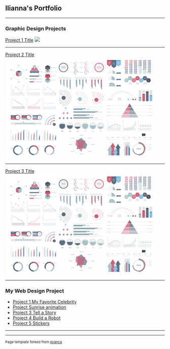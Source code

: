 ## Ilianna's Portfolio

---

### Graphic Design Projects

[Project 1 Title](/sample_page)
<img src="merry.png?raw=true"/>

---
[Project 2 Title](/pdf/sample_presentation.pdf)
<img src="images/dummy_thumbnail.jpg?raw=true"/>

---
[Project 3 Title](http://example.com/)
<img src="images/dummy_thumbnail.jpg?raw=true"/>

---

### My Web Design Project 

- [Project 1 My Favorite Celebrity](https://trinket.io/html/e37053ec93)
- [Project Sunrise animation](https://trinket.io/html/064c9fbfe1)
- [Project 3 Tell a Story](https://trinket.io/html/b624631397)
- [Project 4 Build a Robot](https://trinket.io/html/71f3c95953)
- [Project 5 Stickers](https://trinket.io/html/fcc5303c96)

---




---
<p style="font-size:11px">Page template forked from <a href="https://github.com/evanca/quick-portfolio">evanca</a></p>
<!-- Remove above link if you don't want to attibute -->
